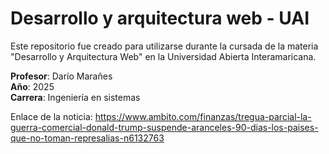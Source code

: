 # Desarrollo y arquitectura web - UAI

Este repositorio fue creado para utilizarse durante la cursada de la materia "Desarrollo y Arquitectura Web" en la Universidad Abierta Interamaricana.

**Profesor**: Darío Marañes  
**Año**: 2025  
**Carrera**: Ingeniería en sistemas

Enlace de la noticia: https://www.ambito.com/finanzas/tregua-parcial-la-guerra-comercial-donald-trump-suspende-aranceles-90-dias-los-paises-que-no-toman-represalias-n6132763